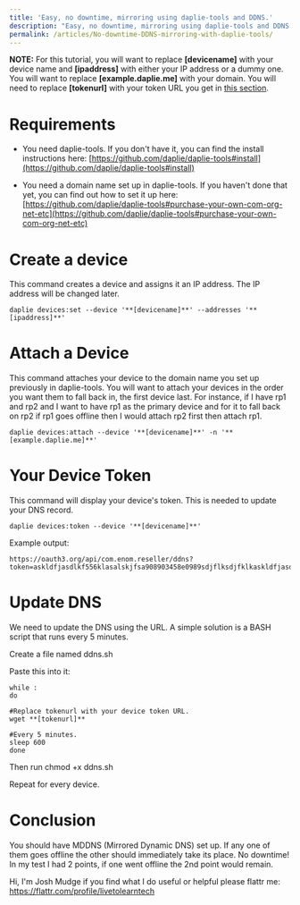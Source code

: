 ```yaml
---
title: 'Easy, no downtime, mirroring using daplie-tools and DDNS.'
description: "Easy, no downtime, mirroring using daplie-tools and DDNS."
permalink: /articles/No-downtime-DDNS-mirroring-with-daplie-tools/
---
```


**NOTE:** For this tutorial, you will want to replace **[devicename]** with your device name and **[ipaddress]** with either your IP address or a dummy one. You will want to replace **[example.daplie.me]** with your domain. You will need to replace **[tokenurl]** with your token URL you get in [this section](#your-device-token).

# Requirements

* You need daplie-tools. If you don't have it, you can find the install instructions here: [https://github.com/daplie/daplie-tools#install](https://github.com/daplie/daplie-tools#install)

* You need a domain name set up in daplie-tools. If you haven't done that yet, you can find out how to set it up here: [https://github.com/daplie/daplie-tools#purchase-your-own-com-org-net-etc](https://github.com/daplie/daplie-tools#purchase-your-own-com-org-net-etc)

# Create a device

This command creates a device and assigns it an IP address. The IP address will be changed later.

```
daplie devices:set --device '**[devicename]**' --addresses '**[ipaddress]**'
```

# Attach a Device

This command attaches your device to the domain name you set up previously in daplie-tools. You will want to attach your devices in the order you want them to fall back in, the first device last. For instance, if I have rp1 and rp2 and I want to have rp1 as the primary device and for it to fall back on rp2 if rp1 goes offline then I would attach rp2 first then attach rp1.

```
daplie devices:attach --device '**[devicename]**' -n '**[example.daplie.me]**'
```

# Your Device Token

This command will display your device's token. This is needed to update your DNS record.

```
daplie devices:token --device '**[devicename]**'
```

Example output:

```
https://oauth3.org/api/com.enom.reseller/ddns?token=askldfjasdlkf556klasalskjfsa908903458e0989sdjflksdjfklkaskldfjasdlkf556klasalskjfsa908903458e0989sdjflksdjfklkaskldfjasd
```

# Update DNS

We need to update the DNS using the URL. A simple solution is a BASH script that runs every 5 minutes.

Create a file named ddns.sh

Paste this into it:

```
while :
do

#Replace tokenurl with your device token URL.
wget **[tokenurl]**

#Every 5 minutes.
sleep 600
done
```

Then run chmod +x ddns.sh

Repeat for every device.

# Conclusion

You should have MDDNS (Mirrored Dynamic DNS) set up. If any one of them goes offline the other should immediately take its place. No downtime! In my test I had 2 points, if one went offline the 2nd point would remain.

Hi, I'm Josh Mudge if you find what I do useful or helpful please flattr me: https://flattr.com/profile/livetolearntech
